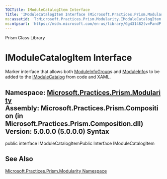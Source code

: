 ```yaml
---
TOCTitle: IModuleCatalogItem Interface
Title: 'IModuleCatalogItem Interface (Microsoft.Practices.Prism.Modularity)'
ms:assetid: 'T:Microsoft.Practices.Prism.Modularity.IModuleCatalogItem'
ms:mtpsurl: 'https://msdn.microsoft.com/en-us/library/Gg431482(v=PandP.50)'
---
```


Prism Class Library

IModuleCatalogItem Interface
============================

Marker interface that allows both [ModuleInfoGroup](https://msdn.microsoft.com/t:microsoft.practices.prism.modularity.moduleinfogroup)s and [ModuleInfo](https://msdn.microsoft.com/t:microsoft.practices.prism.modularity.moduleinfo)s to be added to the [IModuleCatalog](https://msdn.microsoft.com/t:microsoft.practices.prism.modularity.imodulecatalog) from code and XAML.

**Namespace:** [Microsoft.Practices.Prism.Modularity](https://msdn.microsoft.com/n:microsoft.practices.prism.modularity)
**Assembly:** Microsoft.Practices.Prism.Composition (in Microsoft.Practices.Prism.Composition.dll) Version: 5.0.0.0 (5.0.0.0)
Syntax
------

<span id="syntaxToggle"></span>public interface IModuleCatalogItemPublic Interface IModuleCatalogItem

See Also
--------

<span id="seeAlsoToggle"></span>
[Microsoft.Practices.Prism.Modularity Namespace](https://msdn.microsoft.com/n:microsoft.practices.prism.modularity)
